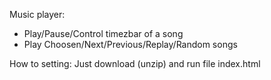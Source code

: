 Music player:
- Play/Pause/Control timezbar of a song
- Play Choosen/Next/Previous/Replay/Random songs

How to setting:
Just download (unzip) and run file index.html
